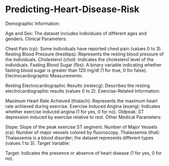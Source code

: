 # Predicting-Heart-Disease-Risk

Demographic Information:

Age and Sex: The dataset includes individuals of different ages and genders.
Clinical Parameters:

Chest Pain (cp): Some individuals have reported chest pain (values 0 to 3).
Resting Blood Pressure (trestbps): Represents the resting blood pressure of the individuals.
Cholesterol (chol): Indicates the cholesterol level of the individuals.
Fasting Blood Sugar (fbs): A binary variable indicating whether fasting blood sugar is greater than 120 mg/dl (1 for true, 0 for false).
Electrocardiographic Measurements:

Resting Electrocardiographic Results (restecg): Describes the resting electrocardiographic results (values 0 to 2).
Exercise-Related Information:

Maximum Heart Rate Achieved (thalach): Represents the maximum heart rate achieved during exercise.
Exercise Induced Angina (exang): Indicates whether exercise induced angina (1 for yes, 0 for no).
Oldpeak: ST depression induced by exercise relative to rest.
Other Medical Parameters:

Slope: Slope of the peak exercise ST segment.
Number of Major Vessels (ca): Number of major vessels colored by fluoroscopy.
Thalassemia (thal): Thalassemia is a blood disorder; the dataset represents different types (values 1 to 3).
Target Variable:

Target: Indicates the presence or absence of heart disease (1 for yes, 0 for no).
